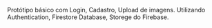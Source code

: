 Protótipo básico com Login, Cadastro, Upload de imagens.
Utilizando Authentication, Firestore Database, Storege do Firebase.
